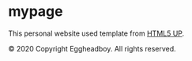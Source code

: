 # mypage
This personal website used template from [HTML5 UP](https://html5up.net/).

© 2020 Copyright Eggheadboy. All rights reserved.
